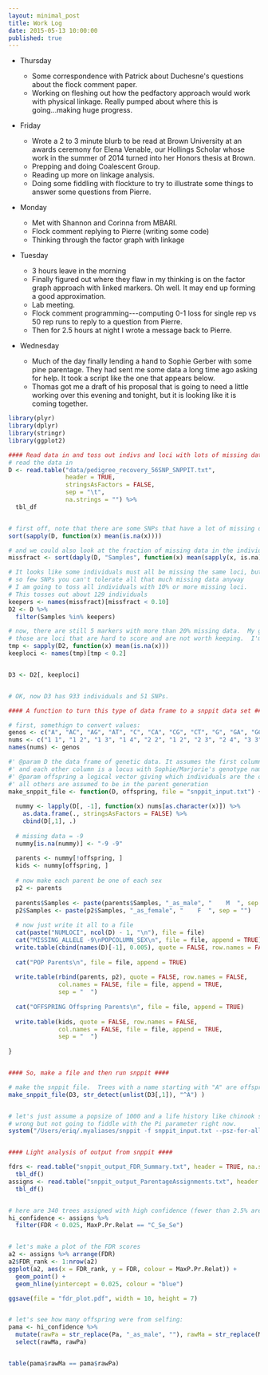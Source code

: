 ```yaml
---
layout: minimal_post
title: Work Log
date: 2015-05-13 10:00:00 
published: true
---
```


    
    
* Thursday
    * Some correspondence with Patrick about Duchesne's questions about the flock comment paper.
    * Working on fleshing out how the pedfactory approach would work with physical linkage. Really pumped
    about where this is going...making huge progress.
    
* Friday
    * Wrote a 2 to 3  minute blurb to be read at Brown University at an awards ceremony for Elena Venable, our
    Hollings Scholar whose work in the summer of 2014 turned into her Honors thesis at Brown.
    * Prepping and doing Coalescent Group.
    * Reading up more on linkage analysis.
    * Doing some fiddling with flockture to try to illustrate some things to answer some questions from Pierre.
    

* Monday
    * Met with Shannon and Corinna from MBARI.
    * Flock comment replying to Pierre (writing some code)
    * Thinking through the factor graph with linkage
    
* Tuesday
    * 3 hours leave in the morning
    * Finally figured out where they flaw in my thinking is on the factor graph approach with linked markers.  Oh well.
    It may end up forming a good approximation.
    * Lab meeting.
    * Flock comment programming---computing 0-1 loss for single rep vs 50 rep runs to reply to a question from Pierre.
    * Then for 2.5 hours at night I wrote a message back to Pierre.
    
* Wednesday
    * Much of the day finally lending a hand to Sophie Gerber with some pine parentage.  They had sent me some data a long time ago asking for help.  It took a script like the one that appears below.
    * Thomas got me a draft of his proposal that is going to need a little working over this evening and tonight, but it 
    is looking like it is coming together.

```r
library(plyr)
library(dplyr)
library(stringr)
library(ggplot2)

#### Read data in and toss out indivs and loci with lots of missing data ####
# read the data in
D <- read.table("data/pedigree_recovery_56SNP_SNPPIT.txt", 
                header = TRUE, 
                stringsAsFactors = FALSE, 
                sep = "\t",
                na.strings = "") %>%
  tbl_df


# first off, note that there are some SNPs that have a lot of missing data
sort(sapply(D, function(x) mean(is.na(x))))

# and we could also look at the fraction of missing data in the individuals
missfract <- sort(daply(D, "Samples", function(x) mean(sapply(x, is.na))))

# It looks like some individuals must all be missing the same loci, but with 
# so few SNPs you can't tolerate all that much missing data anyway
# I am going to toss all individuals with 10% or more missing loci.
# This tosses out about 129 individuals
keepers <- names(missfract)[missfract < 0.10]
D2 <- D %>%
  filter(Samples %in% keepers)

# now, there are still 5 markers with more than 20% missing data.  My guess is that
# those are loci that are hard to score and are not worth keeping.  I'm gonna toss em.
tmp <- sapply(D2, function(x) mean(is.na(x)))
keeploci <- names(tmp)[tmp < 0.2]


D3 <- D2[, keeploci]


# OK, now D3 has 933 individuals and 51 SNPs. 

#### A function to turn this type of data frame to a snppit data set ####

# first, somethign to convert values:
genos <- c("A", "AC", "AG", "AT", "C", "CA", "CG", "CT", "G", "GA", "GC", "GT", "T", "TA", "TC", "TG")
nums <- c("1 1", "1 2", "1 3", "1 4", "2 2", "1 2", "2 3", "2 4", "3 3", "1 3", "2 3", "3 4", "4 4", "1 4", "2 4", "3 4")
names(nums) <- genos

#' @param D the data frame of genetic data. It assumes the first column is the sample name
#' and each other column is a locus with Sophie/Marjorie's genotype names
#' @param offspring a logical vector giving which individuals are the offspring
#' all others are assumed to be in the parent generation
make_snppit_file <- function(D, offspring, file = "snppit_input.txt") {
  
  nummy <- lapply(D[, -1], function(x) nums[as.character(x)]) %>% 
    as.data.frame(., stringsAsFactors = FALSE) %>%
    cbind(D[,1], .)
  
  # missing data = -9
  nummy[is.na(nummy)] <- "-9 -9"
  
  parents <- nummy[!offspring, ]
  kids <- nummy[offspring, ]
  
  # now make each parent be one of each sex
  p2 <- parents
  
  parents$Samples <- paste(parents$Samples, "_as_male", "    M  ", sep = "")
  p2$Samples <- paste(p2$Samples, "_as_female", "    F  ", sep = "")
  
  # now just write it all to a file
  cat(paste("NUMLOCI", ncol(D) - 1, "\n"), file = file)
  cat("MISSING_ALLELE -9\nPOPCOLUMN_SEX\n", file = file, append = TRUE)
  write.table(cbind(names(D)[-1], 0.005), quote = FALSE, row.names = FALSE, col.names = FALSE, file = file, append = TRUE)
  
  cat("POP Parents\n", file = file, append = TRUE)
  
  write.table(rbind(parents, p2), quote = FALSE, row.names = FALSE, 
              col.names = FALSE, file = file, append = TRUE,
              sep = "  ")
  
  cat("OFFSPRING Offspring Parents\n", file = file, append = TRUE)
  
  write.table(kids, quote = FALSE, row.names = FALSE, 
              col.names = FALSE, file = file, append = TRUE,
              sep = "  ")
  
}


#### So, make a file and then run snppit ####

# make the snppit file.  Trees with a name starting with "A" are offspring.
make_snppit_file(D3, str_detect(unlist(D3[,1]), "^A") )


# let's just assume a popsize of 1000 and a life history like chinook salmon.  Clearly
# wrong but not going to fiddle with the Pi parameter right now.
system("/Users/eriq/.myaliases/snppit -f snppit_input.txt --psz-for-all 1000")


#### Light analysis of output from snppit ####

fdrs <- read.table("snppit_output_FDR_Summary.txt", header = TRUE, na.strings = "---", stringsAsFactors = FALSE) %>%
  tbl_df()
assigns <- read.table("snppit_output_ParentageAssignments.txt", header = TRUE, na.strings = "---", stringsAsFactors = FALSE) %>%
  tbl_df()


# here are 340 trees assigned with high confidence (fewer than 2.5% are expected to be incorrect)
hi_confidence <- assigns %>%
  filter(FDR < 0.025, MaxP.Pr.Relat == "C_Se_Se")


# let's make a plot of the FDR scores
a2 <- assigns %>% arrange(FDR)
a2$FDR_rank <- 1:nrow(a2)
ggplot(a2, aes(x = FDR_rank, y = FDR, colour = MaxP.Pr.Relat)) +
  geom_point() + 
  geom_hline(yintercept = 0.025, colour = "blue")

ggsave(file = "fdr_plot.pdf", width = 10, height = 7)


# let's see how many offspring were from selfing:
pama <- hi_confidence %>%
  mutate(rawPa = str_replace(Pa, "_as_male", ""), rawMa = str_replace(Ma, "_as_female", "")) %>%
  select(rawMa, rawPa)


table(pama$rawMa == pama$rawPa)
 ```